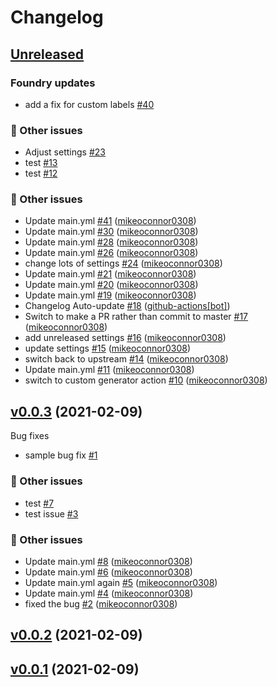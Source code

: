 # Changelog

## [Unreleased](https://github.com/mikeoconnor0308/changelog-generator-test/tree/HEAD)

### Foundry updates

- add a fix for custom labels [\#40](https://github.com/mikeoconnor0308/changelog-generator-test/issues/40)

### 📁 Other issues

- Adjust settings [\#23](https://github.com/mikeoconnor0308/changelog-generator-test/issues/23)
- test [\#13](https://github.com/mikeoconnor0308/changelog-generator-test/issues/13)
- test [\#12](https://github.com/mikeoconnor0308/changelog-generator-test/issues/12)

### 📁 Other issues

- Update main.yml [\#41](https://github.com/mikeoconnor0308/changelog-generator-test/pull/41) ([mikeoconnor0308](https://github.com/mikeoconnor0308))
- Update main.yml [\#30](https://github.com/mikeoconnor0308/changelog-generator-test/pull/30) ([mikeoconnor0308](https://github.com/mikeoconnor0308))
- Update main.yml [\#28](https://github.com/mikeoconnor0308/changelog-generator-test/pull/28) ([mikeoconnor0308](https://github.com/mikeoconnor0308))
- Update main.yml [\#26](https://github.com/mikeoconnor0308/changelog-generator-test/pull/26) ([mikeoconnor0308](https://github.com/mikeoconnor0308))
- change lots of settings [\#24](https://github.com/mikeoconnor0308/changelog-generator-test/pull/24) ([mikeoconnor0308](https://github.com/mikeoconnor0308))
- Update main.yml [\#21](https://github.com/mikeoconnor0308/changelog-generator-test/pull/21) ([mikeoconnor0308](https://github.com/mikeoconnor0308))
- Update main.yml [\#20](https://github.com/mikeoconnor0308/changelog-generator-test/pull/20) ([mikeoconnor0308](https://github.com/mikeoconnor0308))
- Update main.yml [\#19](https://github.com/mikeoconnor0308/changelog-generator-test/pull/19) ([mikeoconnor0308](https://github.com/mikeoconnor0308))
- Changelog Auto-update [\#18](https://github.com/mikeoconnor0308/changelog-generator-test/pull/18) ([github-actions[bot]](https://github.com/apps/github-actions))
- Switch to make a PR rather than commit to master [\#17](https://github.com/mikeoconnor0308/changelog-generator-test/pull/17) ([mikeoconnor0308](https://github.com/mikeoconnor0308))
- add unreleased settings [\#16](https://github.com/mikeoconnor0308/changelog-generator-test/pull/16) ([mikeoconnor0308](https://github.com/mikeoconnor0308))
- update settings [\#15](https://github.com/mikeoconnor0308/changelog-generator-test/pull/15) ([mikeoconnor0308](https://github.com/mikeoconnor0308))
- switch back to upstream [\#14](https://github.com/mikeoconnor0308/changelog-generator-test/pull/14) ([mikeoconnor0308](https://github.com/mikeoconnor0308))
- Update main.yml [\#11](https://github.com/mikeoconnor0308/changelog-generator-test/pull/11) ([mikeoconnor0308](https://github.com/mikeoconnor0308))
- switch to custom generator action [\#10](https://github.com/mikeoconnor0308/changelog-generator-test/pull/10) ([mikeoconnor0308](https://github.com/mikeoconnor0308))

## [v0.0.3](https://github.com/mikeoconnor0308/changelog-generator-test/tree/v0.0.3) (2021-02-09)

Bug fixes

- sample bug fix [\#1](https://github.com/mikeoconnor0308/changelog-generator-test/issues/1)

### 📁 Other issues

- test [\#7](https://github.com/mikeoconnor0308/changelog-generator-test/issues/7)
- test issue [\#3](https://github.com/mikeoconnor0308/changelog-generator-test/issues/3)

### 📁 Other issues

- Update main.yml [\#8](https://github.com/mikeoconnor0308/changelog-generator-test/pull/8) ([mikeoconnor0308](https://github.com/mikeoconnor0308))
- Update main.yml [\#6](https://github.com/mikeoconnor0308/changelog-generator-test/pull/6) ([mikeoconnor0308](https://github.com/mikeoconnor0308))
- Update main.yml again [\#5](https://github.com/mikeoconnor0308/changelog-generator-test/pull/5) ([mikeoconnor0308](https://github.com/mikeoconnor0308))
- Update main.yml [\#4](https://github.com/mikeoconnor0308/changelog-generator-test/pull/4) ([mikeoconnor0308](https://github.com/mikeoconnor0308))
- fixed the bug [\#2](https://github.com/mikeoconnor0308/changelog-generator-test/pull/2) ([mikeoconnor0308](https://github.com/mikeoconnor0308))

## [v0.0.2](https://github.com/mikeoconnor0308/changelog-generator-test/tree/v0.0.2) (2021-02-09)

## [v0.0.1](https://github.com/mikeoconnor0308/changelog-generator-test/tree/v0.0.1) (2021-02-09)




